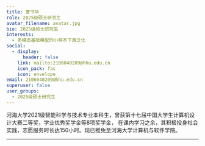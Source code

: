 ```yaml
---
title: 曹书华
role: 2025级硕士研究生
avatar_filename: avatar.jpg
bio: 2025级硕士研究生
interests:
  - 多模态基础模型的小样本下游泛化
social:
  - display:
      header: false
    link: mailto:2106040209@hhu.edu.cn
    icon_pack: fas
    icon: envelope
email: 2106040209@hhu.edu.cn
superuser: false
user_groups:
  - 2025级硕士研究生
---
```

河海大学2021级智能科学与技术专业本科生，曾获第十七届中国大学生计算机设计大赛二等奖，学业优秀奖学金等8项奖学金，
在课内学习之余，其积极投身社会实践，志愿服务时长达150小时。现已推免至河海大学计算机与软件学院。

- - -
